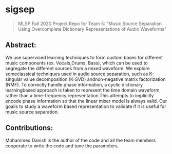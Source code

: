 # sigsep
>  MLSP Fall 2020 Project Repo for Team 5: "Music Source Separation Using Overcomplete Dictionary Representations of Audio Waveforms"

## Abstract:
We use supervised learning techniques to form custom bases for different music components (ex.  Vocals,Drums, Bass), which can be used to segregate the different sources from a mixed waveform. We explore someclassical techniques used in audio source separation, such as K-singular value decomposition (K-SVD) andnon-negative matrix factorization (NMF). To correctly handle phase information, a cyclic dictionary learningbased approach is taken to represent the time domain waveform, rather than a time-frequency representation.This attempts to implicitly encode phase information so that the linear mixer model is always valid. Our goalis to study a waveform based representation to validate if it is useful for music source separation.

## Contributions:
Mohammed Danish is the author of the code and all the team members cooperate to write the code and tune the parameters.
